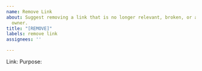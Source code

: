 ```yaml
---
name: Remove Link
about: Suggest removing a link that is no longer relevant, broken, or as desired by
  owner.
title: "[REMOVE]"
labels: remove link
assignees: ''

---
```


Link:
Purpose:
